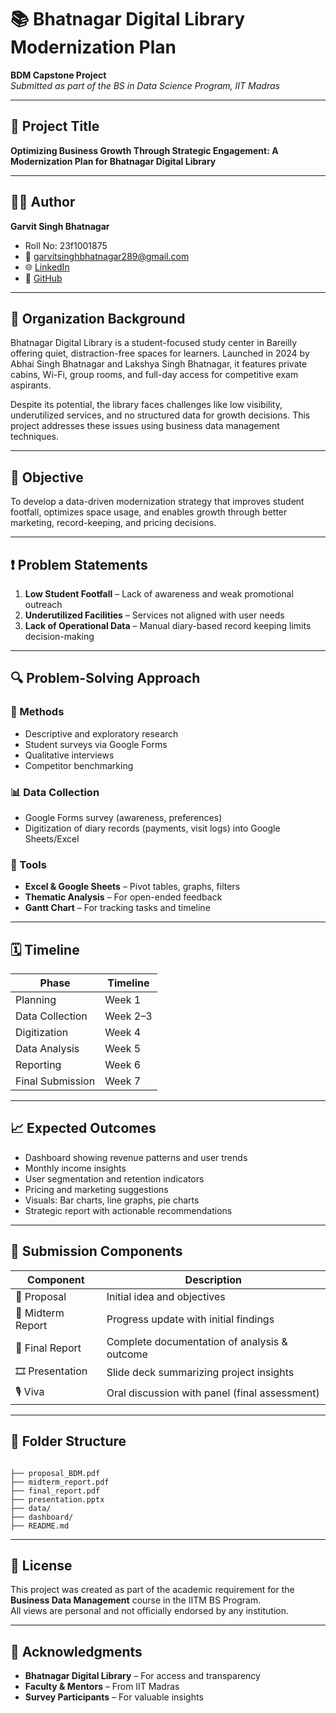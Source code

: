 # 📚 Bhatnagar Digital Library Modernization Plan

**BDM Capstone Project**  
*Submitted as part of the BS in Data Science Program, IIT Madras*

---

## 📘 Project Title

**Optimizing Business Growth Through Strategic Engagement: A Modernization Plan for Bhatnagar Digital Library**

---

## 👨‍💻 Author

**Garvit Singh Bhatnagar**  
- Roll No: 23f1001875  
- 📧 garvitsinghbhatnagar289@gmail.com  
- 🌐 [LinkedIn](https://www.linkedin.com/in/bhatnagargarvitsingh)  
- 🔗 [GitHub](https://github.com/garvit-iitm)

---

## 🏢 Organization Background

Bhatnagar Digital Library is a student-focused study center in Bareilly offering quiet, distraction-free spaces for learners. Launched in 2024 by Abhai Singh Bhatnagar and Lakshya Singh Bhatnagar, it features private cabins, Wi-Fi, group rooms, and full-day access for competitive exam aspirants.

Despite its potential, the library faces challenges like low visibility, underutilized services, and no structured data for growth decisions. This project addresses these issues using business data management techniques.

---

## 🎯 Objective

To develop a data-driven modernization strategy that improves student footfall, optimizes space usage, and enables growth through better marketing, record-keeping, and pricing decisions.

---

## ❗ Problem Statements

1. **Low Student Footfall** – Lack of awareness and weak promotional outreach  
2. **Underutilized Facilities** – Services not aligned with user needs  
3. **Lack of Operational Data** – Manual diary-based record keeping limits decision-making

---

## 🔍 Problem-Solving Approach

### 🧪 Methods

- Descriptive and exploratory research  
- Student surveys via Google Forms  
- Qualitative interviews  
- Competitor benchmarking

### 📊 Data Collection

- Google Forms survey (awareness, preferences)  
- Digitization of diary records (payments, visit logs) into Google Sheets/Excel  

### 🧮 Tools

- **Excel & Google Sheets** – Pivot tables, graphs, filters  
- **Thematic Analysis** – For open-ended feedback  
- **Gantt Chart** – For tracking tasks and timeline

---

## 🗓️ Timeline

| Phase              | Timeline         |
|-------------------|------------------|
| Planning           | Week 1           |
| Data Collection    | Week 2–3         |
| Digitization       | Week 4           |
| Data Analysis      | Week 5           |
| Reporting          | Week 6           |
| Final Submission   | Week 7           |

---

## 📈 Expected Outcomes

- Dashboard showing revenue patterns and user trends  
- Monthly income insights  
- User segmentation and retention indicators  
- Pricing and marketing suggestions  
- Visuals: Bar charts, line graphs, pie charts  
- Strategic report with actionable recommendations

---

## 📑 Submission Components

| Component           | Description                                    |
|--------------------|------------------------------------------------|
| 📄 Proposal         | Initial idea and objectives                    |
| 📄 Midterm Report   | Progress update with initial findings          |
| 📄 Final Report     | Complete documentation of analysis & outcome   |
| 🎞️ Presentation     | Slide deck summarizing project insights        |
| 🎙️ Viva             | Oral discussion with panel (final assessment)  |

---

## 📂 Folder Structure

```

├── proposal_BDM.pdf 
├── midterm_report.pdf 
├── final_report.pdf 
├── presentation.pptx 
├── data/ 
├── dashboard/ 
├── README.md 

```

---

## 📄 License

This project was created as part of the academic requirement for the **Business Data Management** course in the IITM BS Program.  
All views are personal and not officially endorsed by any institution.

---

## 🙌 Acknowledgments

- **Bhatnagar Digital Library** – For access and transparency  
- **Faculty & Mentors** – From IIT Madras  
- **Survey Participants** – For valuable insights
